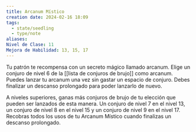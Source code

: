 ```yaml
---
title: Arcanum Místico
creation date: 2024-02-16 18:09
tags:
  - state/seedling
  - type/note
aliases: 
Nivel de Clase: 11
Mejora de Habilidad: 13, 15, 17
---
```

Tu patrón te recompensa con un secreto mágico llamado arcanum. Elige un conjuro de nivel 6 de la
[[lista de conjuros de brujo]] como arcanum. Puedes lanzar tu arcanum una vez sin gastar un espacio de conjuro. Debes finalizar un descanso prolongado para poder lanzarlo de nuevo.

A niveles superiores, ganas más conjuros de brujo de tu elección que pueden ser lanzados de esta
manera. Un conjuro de nivel 7 en el nivel 13, un conjuro de nivel 8 en el nivel 15 y un conjuro de
nivel 9 en el nivel 17. Recobras todos los usos de tu Arcanum Místico cuando finalizas un descanso
prolongado.

